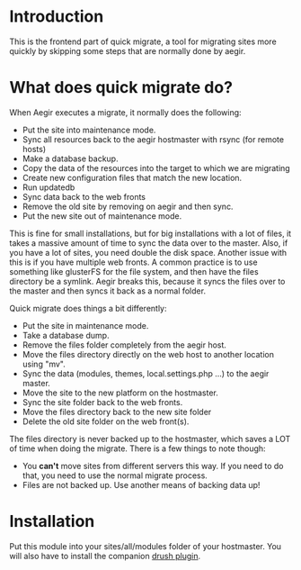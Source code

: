 # Introduction
This is the frontend part of quick migrate, a tool for migrating sites more quickly by skipping some steps that are normally done by aegir.

# What does quick migrate do?
When Aegir executes a migrate, it normally does the following:

* Put the site into maintenance mode.
* Sync all resources back to the aegir hostmaster with rsync (for remote hosts)
* Make a database backup.
* Copy the data of the resources into the target to which we are migrating
* Create new configuration files that match the new location.
* Run updatedb
* Sync data back to the web fronts
* Remove the old site by removing on aegir and then sync.
* Put the new site out of maintenance mode.

This is fine for small installations, but for big installations with a lot of files, it takes a massive amount of time to sync the data over to the master.
Also, if you have a lot of sites, you need double the disk space. Another issue with this is if you have multiple web fronts. A common practice is to use
something like glusterFS for the file system, and then have the files directory be a symlink. Aegir breaks this, because it syncs the files over to the master
and then syncs it back as a normal folder.

Quick migrate does things a bit differently:

* Put the site in maintenance mode.
* Take a database dump.
* Remove the files folder completely from the aegir host.
* Move the files directory directly on the web host to another location using "mv".
* Sync the data (modules, themes, local.settings.php ...) to the aegir master.
* Move the site to the new platform on the hostmaster.
* Sync the site folder back to the web fronts.
* Move the files directory back to the new site folder
* Delete the old site folder on the web front(s).

The files directory is never backed up to the hostmaster, which saves a LOT of time when doing the migrate. There is a few things to note though:

* You **can't** move sites from different servers this way. If you need to do that, you need to use the normal migrate process.
* Files are not backed up. Use another means of backing data up!

# Installation
Put this module into your sites/all/modules folder of your hostmaster. You will also have to install the companion [drush plugin](http://github.com/nodeone/drush-quickmigrate).

